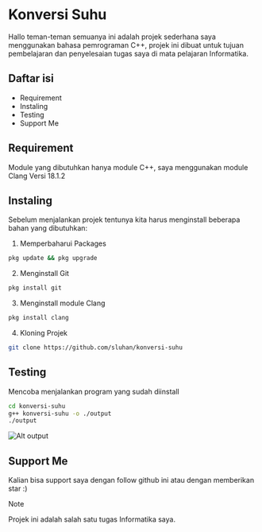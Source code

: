 # Konversi Suhu

Hallo teman-teman semuanya ini adalah projek sederhana saya menggunakan bahasa pemrograman C++, projek ini dibuat untuk tujuan pembelajaran dan penyelesaian tugas saya di mata pelajaran Informatika.

## Daftar isi

- Requirement
- Instaling
- Testing
- Support Me

## Requirement

Module yang dibutuhkan hanya module C++, saya menggunakan module Clang Versi 18.1.2

## Instaling
Sebelum menjalankan projek tentunya kita harus menginstall beberapa bahan yang dibutuhkan:
1. Memperbaharui Packages
  ```sh
pkg update && pkg upgrade
```
2. Menginstall Git
  ```sh
pkg install git
```
3. Menginstall module Clang
  ```sh
pkg install clang
```
4. Kloning Projek
```sh
git clone https://github.com/sluhan/konversi-suhu
```

## Testing
Mencoba menjalankan program yang sudah diinstall
```sh
cd konversi-suhu
g++ konversi-suhu -o ./output
./output
```
![Alt output](https://i.ibb.co/YLBzxRg/IMG-20240414-192143.jpg)

## Support Me
Kalian bisa support saya dengan follow github ini atau dengan memberikan star :)

> [!NOTE]
> Projek ini adalah salah satu tugas Informatika saya.
